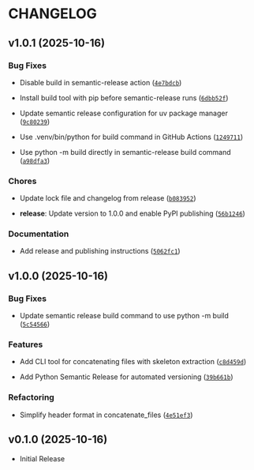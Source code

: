 # CHANGELOG

<!-- version list -->

## v1.0.1 (2025-10-16)

### Bug Fixes

- Disable build in semantic-release action
  ([`4e7bdcb`](https://github.com/undo76/loppers/commit/4e7bdcba2a7e9159feb6953385a607c992cbed29))

- Install build tool with pip before semantic-release runs
  ([`6dbb52f`](https://github.com/undo76/loppers/commit/6dbb52fffbe27df5030c2b49e210ebda0ebf80c8))

- Update semantic release configuration for uv package manager
  ([`9c80239`](https://github.com/undo76/loppers/commit/9c802394f152056221038e33a0ca3580a4ee8461))

- Use .venv/bin/python for build command in GitHub Actions
  ([`1249711`](https://github.com/undo76/loppers/commit/12497119d121e2fcf3b96dcefb5dc33d4f1391fd))

- Use python -m build directly in semantic-release build command
  ([`a98dfa3`](https://github.com/undo76/loppers/commit/a98dfa308ddc82b222d54994bef403010cb1d5ba))

### Chores

- Update lock file and changelog from release
  ([`b083952`](https://github.com/undo76/loppers/commit/b083952440a2924d69c965bbbed6dfd05c6bde46))

- **release**: Update version to 1.0.0 and enable PyPI publishing
  ([`56b1246`](https://github.com/undo76/loppers/commit/56b12463432a0ba044ad2096518ed76feb3c6054))

### Documentation

- Add release and publishing instructions
  ([`5062fc1`](https://github.com/undo76/loppers/commit/5062fc152933ab6f6bdfcf9b16c2c92e9fab178f))


## v1.0.0 (2025-10-16)

### Bug Fixes

- Update semantic release build command to use python -m build
  ([`5c54566`](https://github.com/undo76/loppers/commit/5c545667d6a30c5ec52c384775f298b6d597d3ab))

### Features

- Add CLI tool for concatenating files with skeleton extraction
  ([`c8d459d`](https://github.com/undo76/loppers/commit/c8d459d4ba1bc95e9ce67218a108a92c819d05af))

- Add Python Semantic Release for automated versioning
  ([`39b661b`](https://github.com/undo76/loppers/commit/39b661b8dfeff1f9d430c21598d5b2323b204b11))

### Refactoring

- Simplify header format in concatenate_files
  ([`4e51ef3`](https://github.com/undo76/loppers/commit/4e51ef36c782c2b3fc265bbfa6b8b6d8a1bdea4d))


## v0.1.0 (2025-10-16)

- Initial Release
